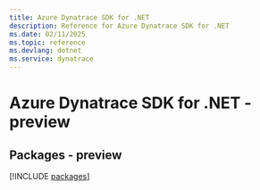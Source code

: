 ```yaml
---
title: Azure Dynatrace SDK for .NET
description: Reference for Azure Dynatrace SDK for .NET
ms.date: 02/11/2025
ms.topic: reference
ms.devlang: dotnet
ms.service: dynatrace
---
```

# Azure Dynatrace SDK for .NET - preview
## Packages - preview
[!INCLUDE [packages](dynatrace-index.md)]